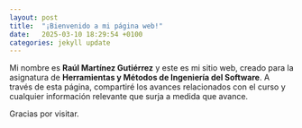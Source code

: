 ```yaml
---
layout: post
title:  "¡Bienvenido a mi página web!"
date:   2025-03-10 18:29:54 +0100
categories: jekyll update
---
```


Mi nombre es **Raúl Martínez Gutiérrez** y este es mi sitio web, creado para la asignatura de **Herramientas y Métodos de Ingeniería del Software**. A través de esta página, compartiré los avances relacionados con el curso y cualquier información relevante que surja a medida que avance.

Gracias por visitar.
